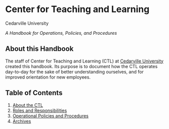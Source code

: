 Center for Teaching and Learning
================================

Cedarville University

*A Handbook for Operations, Policies, and Procedures*

About this Handbook
-------------------

The staff of Center for Teaching and Learning (CTL) at [Cedarville University](http://cedarville.edu) created this handbook.
Its purpose is to document how the CTL operates day-to-day for the sake of better understanding ourselves, and for improved orientation for new employees.

Table of Contents
-----------------
1. [About the CTL](about.md)
2. [Roles and Responsibilities](roles-resp.md)
3. [Operational Policies and Procedures](operations/index.md)
4. [Archives](archives.md)
